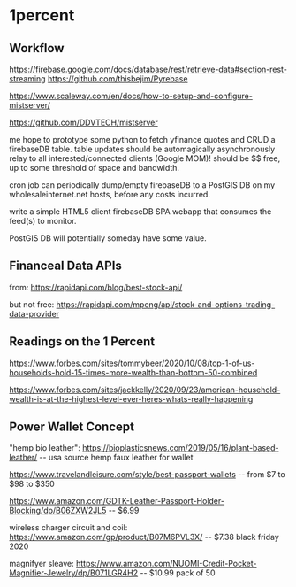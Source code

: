 # 1percent

## Workflow

https://firebase.google.com/docs/database/rest/retrieve-data#section-rest-streaming
https://github.com/thisbejim/Pyrebase

https://www.scaleway.com/en/docs/how-to-setup-and-configure-mistserver/

https://github.com/DDVTECH/mistserver

me hope to prototype some python to fetch yfinance quotes and CRUD
a firebaseDB table. table updates should be automagically asynchronously
relay to all interested/connected clients (Google MOM)! should be $$
free, up to some threshold of space and bandwidth.

cron job can periodically dump/empty firebaseDB to a PostGIS DB on
my wholesaleinternet.net hosts, before any costs incurred.
 
write a simple HTML5 client firebaseDB SPA webapp that consumes the feed(s) to monitor.

PostGIS DB will potentially someday have some value.

## Financeal Data APIs

from: https://rapidapi.com/blog/best-stock-api/

but not free: https://rapidapi.com/mpeng/api/stock-and-options-trading-data-provider

## Readings on the 1 Percent

https://www.forbes.com/sites/tommybeer/2020/10/08/top-1-of-us-households-hold-15-times-more-wealth-than-bottom-50-combined

https://www.forbes.com/sites/jackkelly/2020/09/23/american-household-wealth-is-at-the-highest-level-ever-heres-whats-really-happening

## Power Wallet Concept

"hemp bio leather":
https://bioplasticsnews.com/2019/05/16/plant-based-leather/ -- usa source hemp faux leather for wallet

https://www.travelandleisure.com/style/best-passport-wallets -- from $7 to $98 to $350

https://www.amazon.com/GDTK-Leather-Passport-Holder-Blocking/dp/B06ZXW2JL5 -- $6.99

wireless charger circuit and coil: https://www.amazon.com/gp/product/B07M6PVL3X/ -- $7.38 black friday 2020

magnifyer sleave: https://www.amazon.com/NUOMI-Credit-Pocket-Magnifier-Jewelry/dp/B071LGR4H2 -- $10.99 pack of 50
